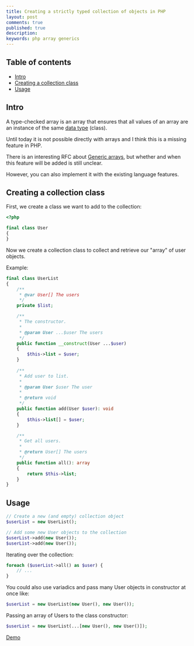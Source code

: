 ```yaml
---
title: Creating a strictly typed collection of objects in PHP 
layout: post
comments: true
published: true 
description: 
keywords: php array generics
---
```


## Table of contents

* [Intro](#intro)
* [Creating a collection class](#creating-a-collection-class)
* [Usage](#usage)

## Intro

A type-checked array is an array that ensures that all values of an array are an instance of the
same [data type](https://www.php.net/manual/en/language.types.intro.php) (class).

Until today it is not possible directly with arrays and I think this is a missing feature in PHP.

There is an interesting RFC about [Generic arrays](https://wiki.php.net/rfc/generic-arrays), but whether and when this
feature will be added is still unclear.

However, you can also implement it with the existing language features.

## Creating a collection class

First, we create a class we want to add to the collection:

```php
<?php

final class User
{
}
```

Now we create a collection class to collect and retrieve our "array" of user objects.

Example:

```php
final class UserList
{
    /**
     * @var User[] The users
     */
    private $list;

    /**
     * The constructor.
     * 
     * @param User ...$user The users
     */
    public function __construct(User ...$user) 
    {
        $this->list = $user;
    }
    
    /**
     * Add user to list.
     *
     * @param User $user The user
     *
     * @return void
     */
    public function add(User $user): void
    {
        $this->list[] = $user;
    }

    /**
     * Get all users.
     *
     * @return User[] The users
     */
    public function all(): array
    {
        return $this->list;
    }
}
```

## Usage

```php
// Create a new (and empty) collection object
$userList = new UserList();

// Add some new User objects to the collection
$userList->add(new User());
$userList->add(new User());
```

Iterating over the collection:

```php
foreach ($userList->all() as $user) {
    // ...
}
```

You could also use variadics and pass many User objects in constructor at once like:

```php
$userList = new UserList(new User(), new User());
```

Passing an array of Users to the class constructor:

```php
$userList = new UserList(...[new User(), new User()]);
```

[Demo](https://3v4l.org/JNY1Z)